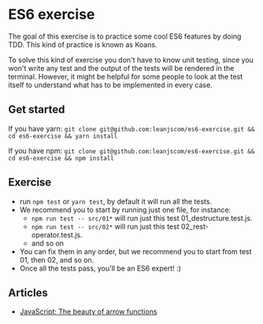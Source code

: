 # ES6 exercise

The goal of this exercise is to practice some cool ES6 features by doing TDD. This kind of practice is known as Koans.

To solve this kind of exercise you don't have to know unit testing, since you won't write any test and the output of the tests will be rendered in the terminal. However, it might be helpful for some people to look at the test itself to understand what has to be implemented in every case.

## Get started

If you have yarn:
`git clone git@github.com:leanjscom/es6-exercise.git && cd es6-exercise && yarn install`

If you have npm:
`git clone git@github.com:leanjscom/es6-exercise.git && cd es6-exercise && npm install`

## Exercise
- run `npm test` or `yarn test`, by default it will run all the tests.
- We recommend you to start by running just one file, for instance:
  - `npm run test -- src/01*` will run just this test 01_destructure.test.js.
  - `npm run test -- src/02*` will run just this test 02_rest-operator.test.js.
  - and so on
- You can fix them in any order, but we recommend you to start from test 01, then 02, and so on.
- Once all the tests pass, you'll be an ES6 expert! :)

## Articles
- [JavaScript: The beauty of arrow functions](https://medium.com/leanjs/javascript-the-beauty-of-arrow-functions-2970efe5b4db)
